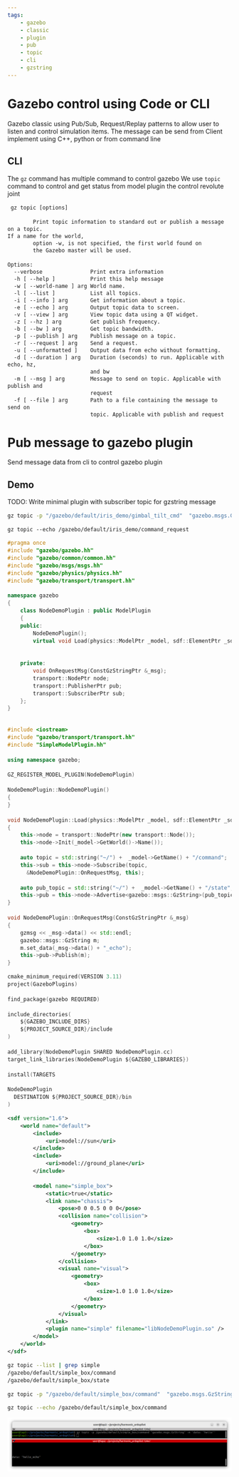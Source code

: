 ```yaml
---
tags:
    - gazebo
    - classic
    - plugin
    - pub
    - topic
    - cli
    - gzstring
---
```

# Gazebo control using Code or CLI

Gazebo classic using Pub/Sub, Request/Replay patterns to allow user to listen and control simulation items.
The message can be send from Client implement using C++, python or from command line

## CLI
The `gz` command has multiple command to control gazebo
We use `topic` command to control and get status from model plugin the control revolute joint

```
 gz topic [options]

        Print topic information to standard out or publish a message on a topic.
If a name for the world, 
        option -w, is not specified, the first world found on 
        the Gazebo master will be used.

Options:
  --verbose               Print extra information
  -h [ --help ]           Print this help message
  -w [ --world-name ] arg World name.
  -l [ --list ]           List all topics.
  -i [ --info ] arg       Get information about a topic.
  -e [ --echo ] arg       Output topic data to screen.
  -v [ --view ] arg       View topic data using a QT widget.
  -z [ --hz ] arg         Get publish frequency.
  -b [ --bw ] arg         Get topic bandwidth.
  -p [ --publish ] arg    Publish message on a topic.
  -r [ --request ] arg    Send a request.
  -u [ --unformatted ]    Output data from echo without formatting.
  -d [ --duration ] arg   Duration (seconds) to run. Applicable with echo, hz, 
                          and bw
  -m [ --msg ] arg        Message to send on topic. Applicable with publish and
                          request
  -f [ --file ] arg       Path to a file containing the message to send on 
                          topic. Applicable with publish and request
```

# Pub message to gazebo plugin

Send message data from cli to control gazebo plugin

## Demo
TODO: Write minimal plugin with subscriber topic for gzstring message

```bash 
gz topic -p "/gazebo/default/iris_demo/gimbal_tilt_cmd"  "gazebo.msgs.GzString" -m 'data: "1.0"'
```

```
gz topic --echo /gazebo/default/iris_demo/command_request
```

```c++ title="NodeDemoPlugin.hh"
#pragma once
#include "gazebo/gazebo.hh"
#include "gazebo/common/common.hh"
#include "gazebo/msgs/msgs.hh"
#include "gazebo/physics/physics.hh"
#include "gazebo/transport/transport.hh"

namespace gazebo
{
    class NodeDemoPlugin : public ModelPlugin
    {
    public:
        NodeDemoPlugin();
        virtual void Load(physics::ModelPtr _model, sdf::ElementPtr _sdf);
        

    private:
        void OnRequestMsg(ConstGzStringPtr &_msg);
        transport::NodePtr node;
        transport::PublisherPtr pub;
        transport::SubscriberPtr sub;
    };
}
```

```c++ title="NodeDemoPlugin.cc"

#include <iostream>
#include "gazebo/transport/transport.hh"
#include "SimpleModelPlugin.hh"

using namespace gazebo;

GZ_REGISTER_MODEL_PLUGIN(NodeDemoPlugin)

NodeDemoPlugin::NodeDemoPlugin()
{
}

void NodeDemoPlugin::Load(physics::ModelPtr _model, sdf::ElementPtr _sdf)
{
    this->node = transport::NodePtr(new transport::Node());
    this->node->Init(_model->GetWorld()->Name());

    auto topic = std::string("~/") +  _model->GetName() + "/command";
    this->sub = this->node->Subscribe(topic,
      &NodeDemoPlugin::OnRequestMsg, this);

    auto pub_topic = std::string("~/") +  _model->GetName() + "/state";
    this->pub = this->node->Advertise<gazebo::msgs::GzString>(pub_topic);
}

void NodeDemoPlugin::OnRequestMsg(ConstGzStringPtr &_msg)
{
    gzmsg << _msg->data() << std::endl;
    gazebo::msgs::GzString m;
    m.set_data(_msg->data() + "_echo");
    this->pub->Publish(m);
}
```

```c title="CMakeLists.txt"
cmake_minimum_required(VERSION 3.11)
project(GazeboPlugins)

find_package(gazebo REQUIRED)

include_directories(
    ${GAZEBO_INCLUDE_DIRS}
    ${PROJECT_SOURCE_DIR}/include
)

add_library(NodeDemoPlugin SHARED NodeDemoPlugin.cc)
target_link_libraries(NodeDemoPlugin ${GAZEBO_LIBRARIES})

install(TARGETS

NodeDemoPlugin
  DESTINATION ${PROJECT_SOURCE_DIR}/bin
)
```

```xml title="simple.world"
<sdf version="1.6">
    <world name="default">
        <include>
            <uri>model://sun</uri>
        </include>
        <include>
            <uri>model://ground_plane</uri>
        </include>

        <model name="simple_box">
            <static>true</static>
            <link name="chassis">
                <pose>0 0 0.5 0 0 0</pose>
                <collision name="collision">
                    <geometry>
                        <box>
                            <size>1.0 1.0 1.0</size>
                        </box>
                    </geometry>
                </collision>
                <visual name="visual">
                    <geometry>
                        <box>
                            <size>1.0 1.0 1.0</size>
                        </box>
                    </geometry>
                </visual>
            </link>
            <plugin name="simple" filename="libNodeDemoPlugin.so" />
        </model>
    </world>
</sdf>
```

```bash title="topics"
gz topic --list | grep simple
/gazebo/default/simple_box/command
/gazebo/default/simple_box/state

```

```bash
gz topic -p "/gazebo/default/simple_box/command"  "gazebo.msgs.GzString" -m 'data: "1.0"'
```

```bash
gz topic --echo /gazebo/default/simple_box/command
```

![](images/pub_sub_demo.png)